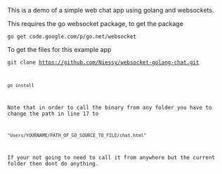 This is a demo of a simple web chat app using golang and websockets.

This requires the go websocket package, to get the package

<code>go get code.google.com/p/go.net/websocket</code>

To get the files for this example app

<code>git clone https://github.com/Niessy/websocket-golang-chat.git

<code>go install</code>

Note that in order to call the binary from any folder you have to change the path in line 17 to

<code>"Users/YOURNAME/PATH_OF_GO_SOURCE_TO_FILE/chat.html"</code>

If your not going to need to call it from anywhere but the current folder then dont do anything.